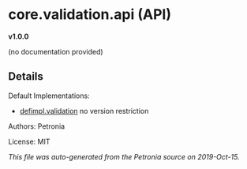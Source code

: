 # core.validation.api (API)
**v1.0.0**

(no documentation provided)

## Details







Default Implementations:
* [defimpl.validation](defimpl.validation.md)
  no version restriction


Authors: Petronia

License: MIT

*This file was auto-generated from the Petronia source on 2019-Oct-15.*
